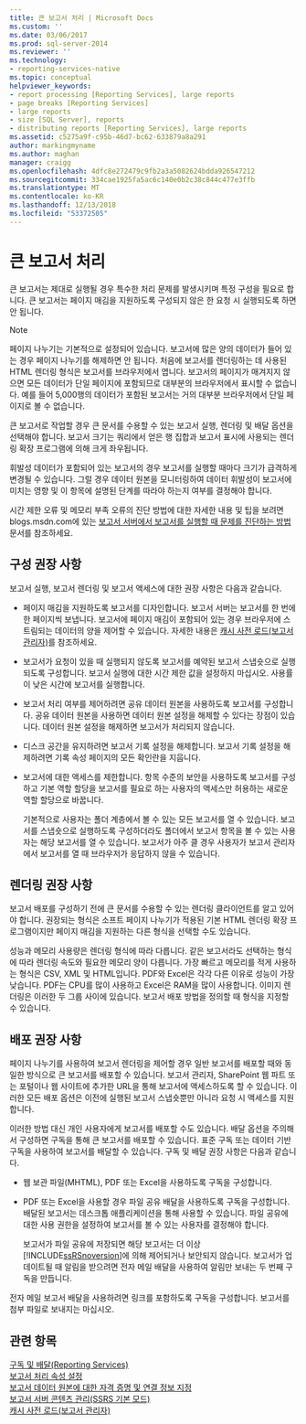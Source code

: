 ```yaml
---
title: 큰 보고서 처리 | Microsoft Docs
ms.custom: ''
ms.date: 03/06/2017
ms.prod: sql-server-2014
ms.reviewer: ''
ms.technology:
- reporting-services-native
ms.topic: conceptual
helpviewer_keywords:
- report processing [Reporting Services], large reports
- page breaks [Reporting Services]
- large reports
- size [SQL Server], reports
- distributing reports [Reporting Services], large reports
ms.assetid: c5275a9f-c95b-46d7-bc62-633879a8a291
author: markingmyname
ms.author: maghan
manager: craigg
ms.openlocfilehash: 4dfc8e272479c9fb2a3a5082624bdda926547212
ms.sourcegitcommit: 334cae1925fa5ac6c140e0b2c38c844c477e3ffb
ms.translationtype: MT
ms.contentlocale: ko-KR
ms.lasthandoff: 12/13/2018
ms.locfileid: "53372505"
---
```

# <a name="process-large-reports"></a>큰 보고서 처리
  큰 보고서는 제대로 실행될 경우 특수한 처리 문제를 발생시키며 특정 구성을 필요로 합니다. 큰 보고서는 페이지 매김을 지원하도록 구성되지 않은 한 요청 시 실행되도록 하면 안 됩니다.  
  
> [!NOTE]  
>  페이지 나누기는 기본적으로 설정되어 있습니다. 보고서에 많은 양의 데이터가 들어 있는 경우 페이지 나누기를 해제하면 안 됩니다. 처음에 보고서를 렌더링하는 데 사용된 HTML 렌더링 형식은 보고서를 브라우저에서 엽니다. 보고서의 페이지가 매겨지지 않으면 모든 데이터가 단일 페이지에 포함되므로 대부분의 브라우저에서 표시할 수 없습니다. 예를 들어 5,000행의 데이터가 포함된 보고서는 거의 대부분 브라우저에서 단일 페이지로 볼 수 없습니다.  
  
 큰 보고서로 작업할 경우 큰 문서를 수용할 수 있는 보고서 실행, 렌더링 및 배달 옵션을 선택해야 합니다. 보고서 크기는 쿼리에서 얻은 행 집합과 보고서 표시에 사용되는 렌더링 확장 프로그램에 의해 크게 좌우됩니다.  
  
 휘발성 데이터가 포함되어 있는 보고서의 경우 보고서를 실행할 때마다 크기가 급격하게 변경될 수 있습니다. 그럴 경우 데이터 원본을 모니터링하여 데이터 휘발성이 보고서에 미치는 영향 및 이 항목에 설명된 단계를 따라야 하는지 여부를 결정해야 합니다.  
  
 시간 제한 오류 및 메모리 부족 오류의 진단 방법에 대한 자세한 내용 및 팁을 보려면 blogs.msdn.com에 있는 [보고서 서버에서 보고서를 실행할 때 문제를 진단하는 방법](https://go.microsoft.com/fwlink/?LinkId=85634) 문서를 참조하세요.  
  
## <a name="configuration-recommendations"></a>구성 권장 사항  
 보고서 실행, 보고서 렌더링 및 보고서 액세스에 대한 권장 사항은 다음과 같습니다.  
  
-   페이지 매김을 지원하도록 보고서를 디자인합니다. 보고서 서버는 보고서를 한 번에 한 페이지씩 보냅니다. 보고서에 페이지 매김이 포함되어 있는 경우 브라우저에 스트림되는 데이터의 양을 제어할 수 있습니다. 자세한 내용은 [캐시 사전 로드&#40;보고서 관리자&#41;](preload-the-cache-report-manager.md)를 참조하세요.  
  
-   보고서가 요청이 있을 때 실행되지 않도록 보고서를 예약된 보고서 스냅숏으로 실행되도록 구성합니다. 보고서 실행에 대한 시간 제한 값을 설정하지 마십시오. 사용률이 낮은 시간에 보고서를 실행합니다.  
  
-   보고서 처리 여부를 제어하려면 공유 데이터 원본을 사용하도록 보고서를 구성합니다. 공유 데이터 원본을 사용하면 데이터 원본 설정을 해제할 수 있다는 장점이 있습니다. 데이터 원본 설정을 해제하면 보고서가 처리되지 않습니다.  
  
-   디스크 공간을 유지하려면 보고서 기록 설정을 해제합니다. 보고서 기록 설정을 해제하려면 기록 속성 페이지의 모든 확인란을 지웁니다.  
  
-   보고서에 대한 액세스를 제한합니다. 항목 수준의 보안을 사용하도록 보고서를 구성하고 기본 역할 할당을 보고서를 필요로 하는 사용자의 액세스만 허용하는 새로운 역할 할당으로 바꿉니다.  
  
     기본적으로 사용자는 폴더 계층에서 볼 수 있는 모든 보고서를 열 수 있습니다. 보고서를 스냅숏으로 실행하도록 구성하더라도 폴더에서 보고서 항목을 볼 수 있는 사용자는 해당 보고서를 열 수 있습니다. 보고서가 아주 클 경우 사용자가 보고서 관리자에서 보고서를 열 때 브라우저가 응답하지 않을 수 있습니다.  
  
## <a name="rendering-recommendations"></a>렌더링 권장 사항  
 보고서 배포를 구성하기 전에 큰 문서를 수용할 수 있는 렌더링 클라이언트를 알고 있어야 합니다. 권장되는 형식은 소프트 페이지 나누기가 적용된 기본 HTML 렌더링 확장 프로그램이지만 페이지 매김을 지원하는 다른 형식을 선택할 수도 있습니다.  
  
 성능과 메모리 사용량은 렌더링 형식에 따라 다릅니다. 같은 보고서라도 선택하는 형식에 따라 렌더링 속도와 필요한 메모리 양이 다릅니다. 가장 빠르고 메모리를 적게 사용하는 형식은 CSV, XML 및 HTML입니다. PDF와 Excel은 각각 다른 이유로 성능이 가장 낮습니다. PDF는 CPU를 많이 사용하고 Excel은 RAM을 많이 사용합니다. 이미지 렌더링은 이러한 두 그룹 사이에 있습니다. 보고서 배포 방법을 정의할 때 형식을 지정할 수 있습니다.  
  
## <a name="deployment-and-distribution-recommendations"></a>배포 권장 사항  
 페이지 나누기를 사용하여 보고서 렌더링을 제어할 경우 일반 보고서를 배포할 때와 동일한 방식으로 큰 보고서를 배포할 수 있습니다. 보고서 관리자, SharePoint 웹 파트 또는 포털이나 웹 사이트에 추가한 URL을 통해 보고서에 액세스하도록 할 수 있습니다. 이러한 모든 배포 옵션은 이전에 실행된 보고서 스냅숏뿐만 아니라 요청 시 액세스를 지원합니다.  
  
 이러한 방법 대신 개인 사용자에게 보고서를 배포할 수도 있습니다. 배달 옵션을 주의해서 구성하면 구독을 통해 큰 보고서를 배포할 수 있습니다. 표준 구독 또는 데이터 기반 구독을 사용하여 보고서를 배달할 수 있습니다. 구독 및 배달 권장 사항은 다음과 같습니다.  
  
-   웹 보관 파일(MHTML), PDF 또는 Excel을 사용하도록 구독을 구성합니다.  
  
-   PDF 또는 Excel을 사용할 경우 파일 공유 배달을 사용하도록 구독을 구성합니다. 배달된 보고서는 데스크톱 애플리케이션을 통해 사용할 수 있습니다. 파일 공유에 대한 사용 권한을 설정하여 보고서를 볼 수 있는 사용자를 결정해야 합니다.  
  
     보고서가 파일 공유에 저장되면 해당 보고서는 더 이상 [!INCLUDE[ssRSnoversion](../../includes/ssrsnoversion-md.md)]에 의해 제어되거나 보안되지 않습니다. 보고서가 업데이트될 때 알림을 받으려면 전자 메일 배달을 사용하여 알림만 보내는 두 번째 구독을 만듭니다.  
  
 전자 메일 보고서 배달을 사용하려면 링크를 포함하도록 구독을 구성합니다. 보고서를 첨부 파일로 보내지는 마십시오.  
  
## <a name="see-also"></a>관련 항목  
 [구독 및 배달&#40;Reporting Services&#41;](../subscriptions/subscriptions-and-delivery-reporting-services.md)   
 [보고서 처리 속성 설정](set-report-processing-properties.md)   
 [보고서 데이터 원본에 대한 자격 증명 및 연결 정보 지정](../report-data/specify-credential-and-connection-information-for-report-data-sources.md)   
 [보고서 서버 콘텐츠 관리&#40;SSRS 기본 모드&#41;](report-server-content-management-ssrs-native-mode.md)   
 [캐시 사전 로드&#40;보고서 관리자&#41;](preload-the-cache-report-manager.md)  
  
  
